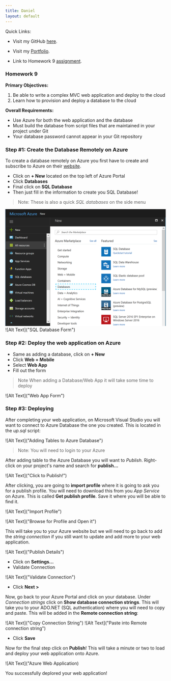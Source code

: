 ```yaml
---
title: Daniel
layout: default
---
```


Quick Links:

* Visit my GitHub [here](https://github.com/tapiad).

* Visit my [Portfolio](https://tapiad.github.io).

* Link to Homework 9 [assignment](http://www.wou.edu/~morses/classes/cs46x/assignments/HW9.html).


### Homework 9

**Primary Objectives:**
1. Be able to write a complex MVC web application and deploy to the cloud
2. Learn how to provision and deploy a database to the cloud



**Overall Requirements:**

* Use Azure for both the web application and the database
* Must build the database from script files that are maintained in your project under Git
* Your database password cannot appear in your Git repository

### Step #1: Create the Database Remotely on Azure

To create a database remotely on Azure you first have to create and subscribe to Azure on their [website](https://azure.microsoft.com/en-us/features/azure-portal).

* Click on **+ New** located on the top left of Azure Portal
* Click **Databases**
* Final click on **SQL Database**
* Then just fill in the information to create you SQL Database!

> Note: These is also a quick *SQL databases* on the side menu

![Alt Text](Deploy-Images/Add-Database.PNG "Add Database")
![Alt Text]("SQL Database Form")


### Step #2: Deploy the web application on Azure

* Same as adding a database, click on **+ New**
* Click **Web + Mobile**
* Select **Web App**
* Fill out the form

> Note When adding a Database/Web App it will take some time to deploy

![Alt Text]("Web App Form") 

### Step #3: Deploying

After completing your web application, on Microsoft Visual Studio you will want to connect to Azure Database the one you created. This is located in the *up.sql* script:  

![Alt Text]("Adding Tables to Azure Database")

> Note: You will need to login to your Azure

After adding table to the Azure Database you will want to *Publish*. Right-click on your project's name and search for **publish...**

![Alt Text]("Click to Publish!")

After clicking, you are going to **import profile** where it is going to ask you for a publish profile. You will need to download this from you *App Service* on Azure. This is called **Get publish profile**. Save it where you will be able to find it. 

![Alt Text]("Import Profile")

![Alt Text]("Browse for Profile and Open it")

This will take you to your Azure website but we will need to go back to add the *string connection* if you still want to update and add more to your web application.

![Alt Text]("Publish Details")

* Click on **Settings...**
* Validate Connection

![Alt Text]("Validate Connection")

* Click **Next >**
 
 Now, go back to your Azure Portal and click on your database. Under *Connection strings* click on **Show database connection strings**. This will take you to your ADO.NET (SQL authentication) where you will need to copy and paste. This will be added in the **Remote connection string**:

 ![Alt Text]("Copy Connection String")
 ![Alt Text]("Paste into Remote connection string")

 * Click **Save**
 
 Now for the final step click on **Publish**! This will take a minute or two to load and deploy your web application onto Azure.

 ![Alt Text]("Azure Web Application)

 You successfully deplored your web application!

















